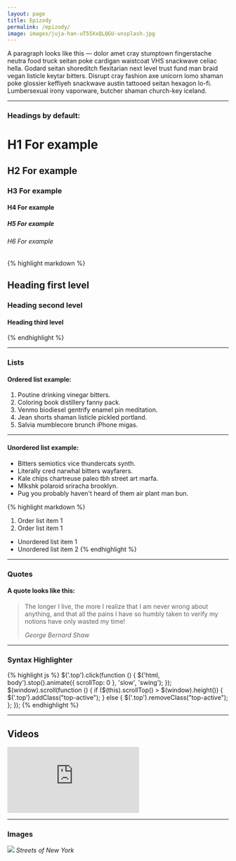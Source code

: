 ```yaml
---
layout: page
title: Epizody
permalink: /epizody/
image: images/juja-han-uT55XxQLQGU-unsplash.jpg
---
```


A paragraph looks like this — dolor amet cray stumptown fingerstache neutra food truck seitan poke cardigan waistcoat VHS snackwave celiac hella. Godard seitan shoreditch flexitarian next level trust fund man braid vegan listicle keytar bitters. Disrupt cray fashion axe unicorn lomo shaman poke glossier keffiyeh snackwave austin tattooed seitan hexagon lo-fi. Lumbersexual irony vaporware, butcher shaman church-key iceland.

---

### Headings by default:

# H1 For example

## H2 For example

### H3 For example

#### H4 For example

##### H5 For example

###### H6 For example

{% highlight markdown %}

## Heading first level

### Heading second level

#### Heading third level

{% endhighlight %}

---

### Lists

#### Ordered list example:

1. Poutine drinking vinegar bitters.
2. Coloring book distillery fanny pack.
3. Venmo biodiesel gentrify enamel pin meditation.
4. Jean shorts shaman listicle pickled portland.
5. Salvia mumblecore brunch iPhone migas.

---

#### Unordered list example:

- Bitters semiotics vice thundercats synth.
- Literally cred narwhal bitters wayfarers.
- Kale chips chartreuse paleo tbh street art marfa.
- Mlkshk polaroid sriracha brooklyn.
- Pug you probably haven't heard of them air plant man bun.

{% highlight markdown %}

1. Order list item 1
2. Order list item 1

- Unordered list item 1
- Unordered list item 2
  {% endhighlight %}

---

### Quotes

#### A quote looks like this:

> The longer I live, the more I realize that I am never wrong about anything, and that all the pains I have so humbly taken to verify my notions have only wasted my time!
>
> <cite>George Bernard Shaw</cite>

---

### Syntax Highlighter

{% highlight js %}
$('.top').click(function () {
    $('html, body').stop().animate({ scrollTop: 0 }, 'slow', 'swing');
});
$(window).scroll(function () {
    if ($(this).scrollTop() > $(window).height()) {
      $('.top').addClass("top-active");
} else {
\$('.top').removeClass("top-active");
};
});
{% endhighlight %}

---

## Videos

<iframe src="https://www.youtube.com/embed/iWowJBRMtpc" frameborder="0" allowfullscreen></iframe>

---

### Images

![]({{site.baseurl}}/images/13.jpg)
_Streets of New York_
